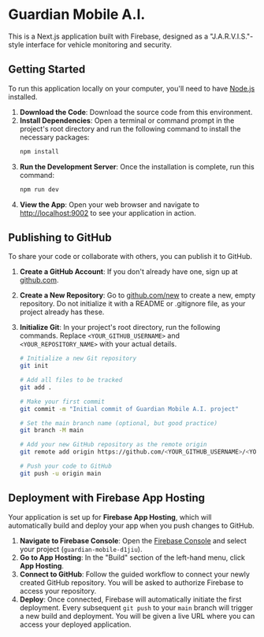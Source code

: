 # Guardian Mobile A.I.

This is a Next.js application built with Firebase, designed as a "J.A.R.V.I.S."-style interface for vehicle monitoring and security.

## Getting Started

To run this application locally on your computer, you'll need to have [Node.js](https://nodejs.org/) installed.

1.  **Download the Code**: Download the source code from this environment.
2.  **Install Dependencies**: Open a terminal or command prompt in the project's root directory and run the following command to install the necessary packages:
    ```bash
    npm install
    ```
3.  **Run the Development Server**: Once the installation is complete, run this command:
    ```bash
    npm run dev
    ```
4.  **View the App**: Open your web browser and navigate to [http://localhost:9002](http://localhost:9002) to see your application in action.

## Publishing to GitHub

To share your code or collaborate with others, you can publish it to GitHub.

1.  **Create a GitHub Account**: If you don't already have one, sign up at [github.com](https://github.com).
2.  **Create a New Repository**: Go to [github.com/new](https://github.com/new) to create a new, empty repository. Do not initialize it with a README or .gitignore file, as your project already has these.
3.  **Initialize Git**: In your project's root directory, run the following commands. Replace `<YOUR_GITHUB_USERNAME>` and `<YOUR_REPOSITORY_NAME>` with your actual details.

    ```bash
    # Initialize a new Git repository
    git init

    # Add all files to be tracked
    git add .

    # Make your first commit
    git commit -m "Initial commit of Guardian Mobile A.I. project"

    # Set the main branch name (optional, but good practice)
    git branch -M main

    # Add your new GitHub repository as the remote origin
    git remote add origin https://github.com/<YOUR_GITHUB_USERNAME>/<YOUR_REPOSITORY_NAME>.git

    # Push your code to GitHub
    git push -u origin main
    ```

## Deployment with Firebase App Hosting

Your application is set up for **Firebase App Hosting**, which will automatically build and deploy your app when you push changes to GitHub.

1.  **Navigate to Firebase Console**: Open the [Firebase Console](https://console.firebase.google.com/) and select your project (`guardian-mobile-d1jiu`).
2.  **Go to App Hosting**: In the "Build" section of the left-hand menu, click **App Hosting**.
3.  **Connect to GitHub**: Follow the guided workflow to connect your newly created GitHub repository. You will be asked to authorize Firebase to access your repository.
4.  **Deploy**: Once connected, Firebase will automatically initiate the first deployment. Every subsequent `git push` to your `main` branch will trigger a new build and deployment. You will be given a live URL where you can access your deployed application.

